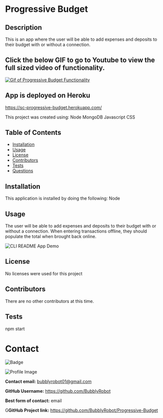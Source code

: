   
  # Progressive Budget
  
## Description
 This is an app where the user will be able to add expenses and deposits to their budget with or without a connection. 
 
  ## Click the below GIF to go to Youtube to view the full sized video of functionality.
  
 [![Gif of Progressive Budget Functionality](./public/assets/BudgetTracker.gif)](https://youtu.be/-b5uc5WcB7s/link "Link to full sized video")

 ## App is deployed on Heroku
https://sc-progressive-budget.herokuapp.com/

This project was created using:  Node MongoDB Javascript CSS
  
  ## Table of Contents
  - [Installation](#installation)
  - [Usage](#usage)
  - [License](#license)
  - [Contributors](#contributors)
  - [Tests](#tests)
  - [Questions](#Questions)
  ## Installation
  This application is installed by doing the following: Node
  ## Usage
  The user will be able to add expenses and deposits to their budget with or without a connection. When entering transactions offline, they should populate the total when brought back online.
  
![CLI README App Demo](Assets/utils/CLI-App_Demo.gif)
  ## License
  No licenses were used for this project
  ## Contributors
  There are no other contributors at this time.
  ## Tests
  npm start
  # Contact
  
![Badge](https://img.shields.io/badge/Github-BubblyRobot-green) 
  
![Profile Image](https://github.com/BubblyRobot.png?size=200)
  
**Contact email:** bubblyrobot01@gmail.com
  
**GitHub Username:**  https://github.com/BubblyRobot
  
**Best form of contact:** email
  
G**GitHub Project link:** https://github.com/BubblyRobot/Progressive-Budget
  
  
